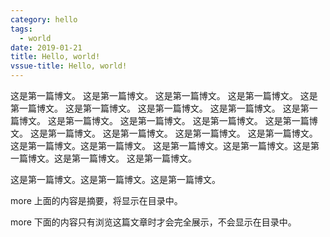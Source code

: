 ```yaml
---
category: hello
tags:
  - world
date: 2019-01-21
title: Hello, world!
vssue-title: Hello, world!
---
```


这是第一篇博文。
这是第一篇博文。
这是第一篇博文。
这是第一篇博文。
这是第一篇博文。
这是第一篇博文。
这是第一篇博文。
这是第一篇博文。
这是第一篇博文。
这是第一篇博文。
这是第一篇博文。
这是第一篇博文。
这是第一篇博文。
这是第一篇博文。
这是第一篇博文。
这是第一篇博文。
这是第一篇博文。
这是第一篇博文。这是第一篇博文。
这是第一篇博文。这是第一篇博文。这是第一篇博文。这是第一篇博文。
这是第一篇博文。

这是第一篇博文。这是第一篇博文。这是第一篇博文。


more 上面的内容是摘要，将显示在目录中。

<!-- more -->

more 下面的内容只有浏览这篇文章时才会完全展示，不会显示在目录中。